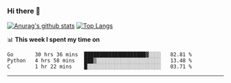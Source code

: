 ### Hi there 👋

<!--
**Yiwen-Chan/Yiwen-Chan** is a ✨ _special_ ✨ repository because its `README.md` (this file) appears on your GitHub profile.

Here are some ideas to get you started:

- 🔭 I’m currently working on ...
- 🌱 I’m currently learning ...
- 👯 I’m looking to collaborate on ...
- 🤔 I’m looking for help with ...
- 💬 Ask me about ...
- 📫 How to reach me: ...
- 😄 Pronouns: ...
- ⚡ Fun fact: ...
-->
[![Anurag's github stats](https://github-readme-stats.vercel.app/api?username=Yiwen-Chan)](https://github.com/anuraghazra/github-readme-stats)
[![Top Langs](https://github-readme-stats.vercel.app/api/top-langs/?username=Yiwen-Chan)](https://github.com/anuraghazra/github-readme-stats)

📊 **This week I spent my time on**
<!--START_SECTION:waka-->
```text
Go       30 hrs 36 mins  ████████████████████▓░░░░   82.81 % 
Python   4 hrs 58 mins   ███▒░░░░░░░░░░░░░░░░░░░░░   13.48 % 
C        1 hr 22 mins    █░░░░░░░░░░░░░░░░░░░░░░░░   03.71 % 
```
<!--END_SECTION:waka-->

***

